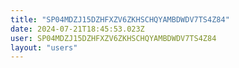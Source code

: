 ```yaml
---
title: "SP04MDZJ15DZHFXZV6ZKHSCHQYAMBDWDV7TS4Z84"
date: 2024-07-21T18:45:53.023Z
user: SP04MDZJ15DZHFXZV6ZKHSCHQYAMBDWDV7TS4Z84
layout: "users"
---
```

    